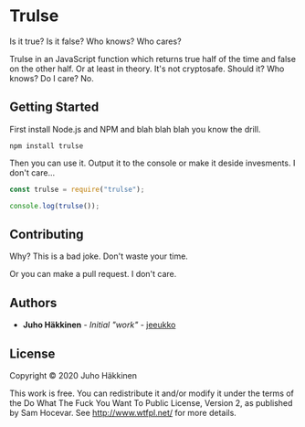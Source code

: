 # Trulse

Is it true? Is it false? Who knows? Who cares?

Trulse in an JavaScript function which returns true half of the time and false on the other half. Or at least in theory. It's not cryptosafe. Should it? Who knows? Do I care? No.


## Getting Started

First install Node.js and NPM and blah blah blah you know the drill.

```
npm install trulse
```

Then you can use it. Output it to the console or make it deside invesments. I don't care...

```js
const trulse = require("trulse");

console.log(trulse());
```


## Contributing

Why? This is a bad joke. Don't waste your time.

Or you can make a pull request. I don't care.


## Authors

* **Juho Häkkinen** - *Initial "work"* - [jeeukko](https://github.com/jeeukko)


## License

Copyright © 2020 Juho Häkkinen

This work is free. You can redistribute it and/or modify it under the
terms of the Do What The Fuck You Want To Public License, Version 2,
as published by Sam Hocevar. See http://www.wtfpl.net/ for more details.
